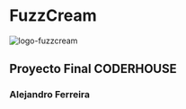 # FuzzCream 

![logo-fuzzcream](https://fuzz-cream-ferreira.vercel.app/assets/logo.png)
## Proyecto Final CODERHOUSE
### Alejandro Ferreira


